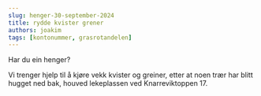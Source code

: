 ```yaml
---
slug: henger-30-september-2024
title: rydde kvister grener
authors: joakim
tags: [kontonummer, grasrotandelen]
---
```


Har du ein henger?
<!--truncate-->
Vi trenger hjelp til å kjøre vekk kvister og greiner,
etter at noen trær har blitt hugget ned bak, 
houved lekeplassen ved Knarreviktoppen 17.
